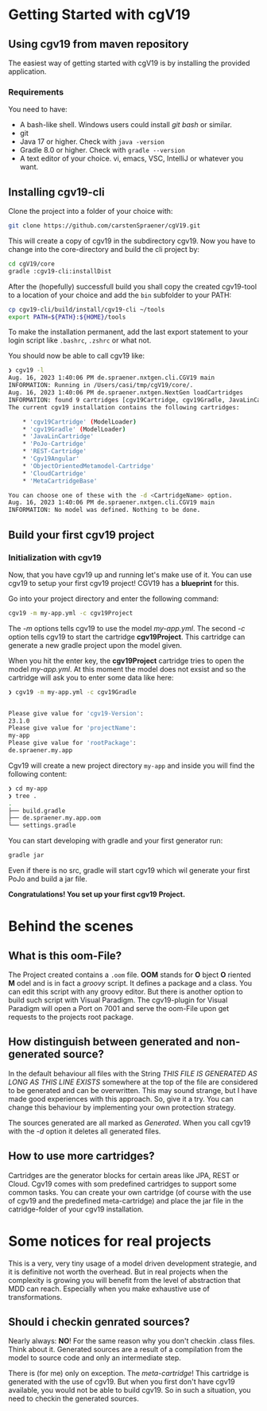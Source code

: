 # Getting Started with cgV19

## Using cgv19 from maven repository

The easiest way of getting started with cgV19 is by installing the provided
application.

### Requirements

You need to have:

* A bash-like shell. Windows users could install _git bash_ or similar.
* git
* Java 17 or higher. Check with ```java -version```
* Gradle 8.0 or higher. Check with ```gradle --version```
* A text editor of your choice. vi, emacs, VSC, IntelliJ or whatever you want.


## Installing cgv19-cli

Clone the project into a folder of your choice with:

```bash
git clone https://github.com/carstenSpraener/cgV19.git
```
This will create a copy of cgv19 in the subdirectory cgv19. Now you have to change into the
core-directory and build the cli project by:

```bash
cd cgV19/core
gradle :cgv19-cli:installDist
```

After the (hopefully) successfull build you shall copy the created cgv19-tool to a 
location of your choice and add the `bin` subfolder to your PATH:

```bash
cp cgv19-cli/build/install/cgv19-cli ~/tools
export PATH=${PATH}:${HOME}/tools
```

To make the installation permanent, add the last export statement to your login script
like `.bashrc`, `.zshrc` or what not.

You should now be able to call cgv19 like:
```bash
❯ cgv19 -l
Aug. 16, 2023 1:40:06 PM de.spraener.nxtgen.cli.CGV19 main
INFORMATION: Running in /Users/casi/tmp/cgV19/core/.
Aug. 16, 2023 1:40:06 PM de.spraener.nxtgen.NextGen loadCartridges
INFORMATION: found 9 cartridges [cgv19Cartridge, cgv19Gradle, JavaLinCartridge, PoJo-Cartridge, REST-Cartridge, Cgv19Angular, ObjectOrientedMetamodel-Cartridge, CloudCartridge, MetaCartridgeBase].
The current cgv19 installation contains the following cartridges:

    * 'cgv19Cartridge' (ModelLoader)
    * 'cgv19Gradle' (ModelLoader)
    * 'JavaLinCartridge'
    * 'PoJo-Cartridge'
    * 'REST-Cartridge'
    * 'Cgv19Angular'
    * 'ObjectOrientedMetamodel-Cartridge'
    * 'CloudCartridge'
    * 'MetaCartridgeBase'

You can choose one of these with the -d <CartridgeName> option.
Aug. 16, 2023 1:40:06 PM de.spraener.nxtgen.cli.CGV19 main
INFORMATION: No model was defined. Nothing to be done.
```

## Build your first cgv19 project

### Initialization with cgv19 

Now, that you have cgv19 up and running let's make use of it. You can use cgv19 to 
setup your first cgv19 project! CGV19 has a __blueprint__ for this. 

Go into your project directory and enter the following command:

```bash
cgv19 -m my-app.yml -c cgv19Project
```

The _-m_ options tells cgv19 to use the model _my-app.yml_. The second _-c_ option tells 
cgv19 to start the cartridge __cgv19Project__. This cartridge can
generate a new gradle project upon the model given.

When you hit the enter key, the __cgv19Project__ cartridge tries to open the model
_my-app.yml_. At this moment the model does not exsist and so the cartridge will ask
you to enter some data like here:

```bash
❯ cgv19 -m my-app.yml -c cgv19Gradle


Please give value for 'cgv19-Version':
23.1.0
Please give value for 'projectName':
my-app
Please give value for 'rootPackage':
de.spraener.my.app
```

Cgv19 will create a new project directory `my-app` and inside you will find the following 
content:

```bash
❯ cd my-app
❯ tree .
.
├── build.gradle
├── de.spraener.my.app.oom
└── settings.gradle
```

You can start developing with gradle and your first generator run:

```bash
gradle jar
```
Even if there is no src, gradle will start cgv19 which wil generate your first PoJo and 
build a jar file.

__Congratulations! You set up your first cgv19 Project.__

# Behind the scenes

## What is this oom-File?
The Project created contains a `.oom` file. __OOM__ stands for __O__ bject __O__ riented __M__ odel
and is in fact a _groovy_ script. It defines a package and a class. You can edit this script
with any groovy editor. But there is another option to build such script with Visual Paradigm.
The cgv19-plugin for Visual Paradigm will open a Port on 7001 and serve the oom-File upon 
get requests to the projects root package.

## How distinguish between generated and non-generated source?
In the default behaviour all files with the String 
_THIS FILE IS GENERATED AS LONG AS THIS LINE EXISTS_ somewhere at the top of the file
are considered to be generated and can be overwritten. This may sound strange, but I have made
good experiences with this approach. So, give it a try. You can change this behaviour by
implementing your own protection strategy.

The sources generated are all marked as _Generated_. When you call cgv19 with the _-d_ option
it deletes all generated files.

## How to use more cartridges?
Cartridges are the generator blocks for certain areas like JPA, REST or Cloud. Cgv19 comes 
with som predefined cartridges to support some common tasks. You can create your
own cartridge (of course with the use of cgv19 and the predefined meta-cartridge) and place
the jar file in the catridge-folder of your cgv19 installation. 

# Some notices for real projects

This is a very, very tiny usage of a model driven development strategie,
and it is definitive not worth the overhead. But in real projects
when the complexity is growing you will benefit from the level of
abstraction that MDD can reach. Especially when you make exhaustive use
of transformations.

## Should i checkin genrated sources?
Nearly always: __NO__! For the same reason why you don't checkin .class files. Think about it.
Generated sources are a result of a compilation from the model to source code and only an 
intermediate step. 

There is (for me) only on exception. The _meta-cartridge_! This 
cartridge is generated with the use of cgv19. But when you first don't have cgv19 available,
you would not be able to build cgv19. So in such a situation, you need to checkin the 
generated sources.
